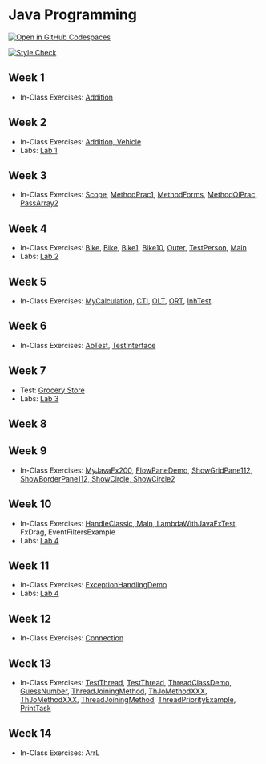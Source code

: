# Java Programming

[![Open in GitHub Codespaces](https://github.com/codespaces/badge.svg)](https://codespaces.new/ttran375/comp228)

[![Style Check](https://github.com/ttran375/comp228/actions/workflows/main.yml/badge.svg)](https://github.com/ttran375/comp228/actions/workflows/main.yml)

## Week 1

- In-Class Exercises: [Addition](src/Module01)

## Week 2

- In-Class Exercises: [Addition, Vehicle](src/Module02)
- Labs: [Lab 1](https://github.com/ttran375/comp228-lab1)

## Week 3

- In-Class Exercises: [Scope](src/Module03/Week3FinalDemos1), [MethodPrac1](src/Module03/Week3FinalDemos3), [MethodForms](src/Module03/Week3FinalDemos4), [MethodOlPrac, PassArray2](src/Module03/Week3FinalDemos5)

## Week 4

- In-Class Exercises: [Bike](src/Module04/Week4ClassDemos1), [Bike](src/Module04/Week4ClassDemos2), [Bike1](src/Module04/Week4ClassDemos3), [Bike10](src/Module04/Week4ClassDemos4), [Outer](src/Module04/Week4ClassDemos6), [TestPerson](src/Module04/Week4ClassDemos7), [Main](src/Module04/Week4ClassDemos8)
- Labs: [Lab 2](https://github.com/ttran375/comp228-lab2)

## Week 5

- In-Class Exercises: [MyCalculation](src/Module05/MyCalculation), [CTI](src/Module05/CTI), [OLT](src/Module05/OLT), [ORT](src/Module05/ORT), [InhTest](src/Module05/InhTest)

## Week 6

- In-Class Exercises: [AbTest](src/Module06/ExamplesOfAbstractClassAndInterface1), [TestInterface](src/Module06/ExamplesOfAbstractClassAndInterface2)

## Week 7

- Test: [Grocery Store](https://github.com/ttran375/comp228-test1)
- Labs: [Lab 3](https://github.com/ttran375/comp228-lab3)

## Week 8

## Week 9

- In-Class Exercises: [MyJavaFx200](src/Module07/javafx1), [FlowPaneDemo](src/Module07/flowpanedemo), [ShowGridPane112, ShowBorderPane112, ShowCircle, ShowCircle2](src/Module07/application)

## Week 10

- In-Class Exercises: [HandleClassic, Main, LambdaWithJavaFxTest](src/Module08/eventhandling), FxDrag, EventFiltersExample
- Labs: [Lab 4](https://github.com/ttran375/comp228-lab4)

## Week 11

- In-Class Exercises: [ExceptionHandlingDemo](src/Module09/ExceptionHandlingDemo)
- Labs: [Lab 4](https://github.com/ttran375/comp228-lab4)


## Week 12

- In-Class Exercises: [Connection](src/Module10/connection)


## Week 13

- In-Class Exercises: [TestThread](src/Module11/runnabledemo), [TestThread](src/Module11/mult2), [ThreadClassDemo](src/Module11/lab4c_2017), [GuessNumber](src/Module11/demo3), [ThreadJoiningMethod](src/Module11/demo4), [ThJoMethodXXX](src/Module11/demo5), [ThJoMethodXXX](src/Module11/demo6a), [ThreadJoiningMethod](src/Module11/demo6b), [ThreadPriorityExample](src/Module11/prt), [PrintTask](src/Module11/demo8)

## Week 14

- In-Class Exercises: ArrL
